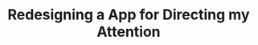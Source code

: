 ---
title: Redesigning a App for Directing my Attention
description: I reverse-engineered a design system from a Mac app I use to facilitate better attention, and redesigned it based around four hypotheses.
weight: 2
tags:
- UI Design
- Figma
---